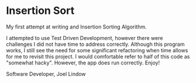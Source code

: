 # Insertion Sort

My first attempt at writing and Insertion Sorting Algorithm.

I attempted to use Test Driven Development, however there were challenges I did not have time to address correctly. Although this program works, I still see the need for some significant refactoring when time allows for me to revisit this project.
I would comfortable refer to half of this code as "somewhat hacky".
However, the app does run correctly. Enjoy!


Software Developer,
 Joel Lindow
